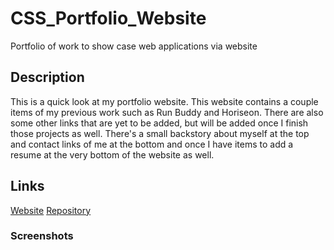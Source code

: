 # CSS_Portfolio_Website
Portfolio of work to show case web applications via website


## Description
This is a quick look at my portfolio website. This website contains a couple items of my previous work such as Run Buddy and Horiseon. There are also some other links that are yet to be added, but will be added once I finish those projects as well. There's a small backstory about myself at the top and contact links of me at the bottom and once I have items to add a resume at the very bottom of the website as well.

## Links
[Website](https://tydomx.github.io/CSS_Portfolio_Website/)
[Repository](https://github.com/Tydomx/CSS_Portfolio_Website)

### Screenshots